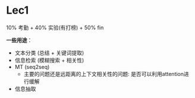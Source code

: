 # Lec1

10% 考勤 + 40% 实验(有打榜) + 50% fin

**一些用途**：

- 文本分类 (总结 + 关键词提取)
- 信息检索 (模糊搜索 + 相关性)
- MT (seq2seq) 
  - 主要的问题还是远距离的上下文相关性的问题: 是否可以利用attention进行缓解
- 信息抽取